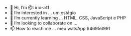 - 👋 Hi, I’m @Lirio-a11
- 👀 I’m interested in ... um estágio
- 🌱 I’m currently learning ... HTML, CSS, JavaScript e PHP
- 💞️ I’m looking to collaborate on ...
- 📫 How to reach me ...
meu watsApp 946956991
<!---
Lirio-a11/Lirio-a11 is a ✨ special ✨ repository because its `README.md` (this file) appears on your GitHub profile.
You can click the Preview link to take a look at your changes.
--->
